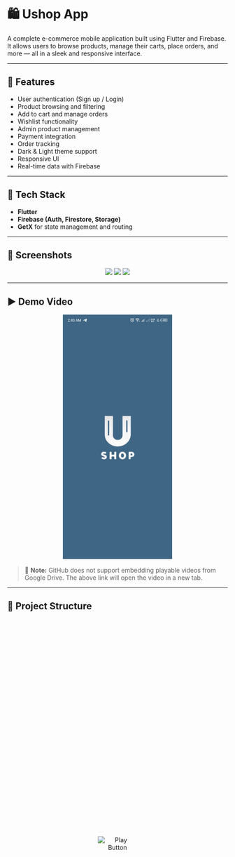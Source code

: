 # 🛍️ Ushop App

A complete e-commerce mobile application built using Flutter and Firebase. It allows users to browse products, manage their carts, place orders, and more — all in a sleek and responsive interface.

---

## 🚀 Features

- User authentication (Sign up / Login)
- Product browsing and filtering
- Add to cart and manage orders
- Wishlist functionality
- Admin product management
- Payment integration
- Order tracking
- Dark & Light theme support
- Responsive UI
- Real-time data with Firebase

---

## 🧰 Tech Stack

- **Flutter**
- **Firebase (Auth, Firestore, Storage)**
- **GetX** for state management and routing

---

## 📸 Screenshots

<p align="center">
  <img src="https://raw.githubusercontent.com/Ahmed2020Ebrahim/ushop/master/assets/screenshots/1.png" width="200"/>
  <img src="https://raw.githubusercontent.com/Ahmed2020Ebrahim/ushop/master/assets/screenshots/2.png" width="200"/>
  <img src="https://raw.githubusercontent.com/Ahmed2020Ebrahim/ushop/master/assets/screenshots/3.png" width="200"/>
</p>

---

## ▶️ Demo Video

<p align="center">
  <a href="https://drive.google.com/file/d/17Jf7pmQT5zGOGh5gEnz_iIyzE6B81UkL/view?usp=sharing" target="_blank">
    <img src="https://upload.wikimedia.org/wikipedia/commons/thumb/0/09/YouTube_full-color_icon_%282017%29.svg/2560px-YouTube_full-color_icon_%282017%29.svg.png" alt="Play Button" width="90" style="position: absolute; left: 50%; top: 50%; transform: translate(-50%, -50%);"/>
    <img src="https://raw.githubusercontent.com/Ahmed2020Ebrahim/my_portfolio/refs/heads/master/assets/assets/projects/ushop/1.jpg" alt="Demo Video" width="250" />
    
  </a>
</p>

> 📌 **Note:** GitHub does not support embedding playable videos from Google Drive. The above link will open the video in a new tab.

---

## 📂 Project Structure

